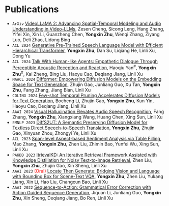 
# Publications 
- ``ArXiv`` [VideoLLaMA 2: Advancing Spatial-Temporal Modeling and Audio Understanding in Video-LLMs](https://arxiv.org/abs/2406.07476), Zesen Cheng, Sicong Leng, Hang Zhang, Yifei Xin, Xin Li, Guanzheng Chen, **Yongxin Zhu**, Wenqi Zhang, Ziyang Luo, Deli Zhao, Lidong Bing
- ``ACL 2024`` [Generative Pre-Trained Speech Language Model with Efficient Hierarchical Transformer](https://arxiv.org/abs/2406.00976v1), **Yongxin Zhu**, Dan Su, Liqiang He, Linli Xu, Dong Yu
- ``ACL 2024`` [Talk With Human-like Agents: Empathetic Dialogue Through Perceptible Acoustic Reception and Reaction](), Haoqiu Yan<sup>#</sup>, **Yongxin Zhu**<sup>#</sup>, Kai Zheng, Bing Liu, Haoyu Cao, Deqiang Jiang, Linli Xu
- ``NAACL 2024`` [Difformer: Empowering Diffusion Models on the Embedding Space for Text Generation](https://arxiv.org/abs/2212.09412), Zhujin Gao, Junliang Guo, Xu Tan, **Yongxin Zhu**, Fang Zhang, Jiang Bian, Linli Xu
- ``COLING 2024`` [Few-shot Temporal Pruning Accelerates Diffusion Models for Text Generation](https://aclanthology.org/2024.lrec-main.637.pdf), Bocheng Li, Zhujin Gao, **Yongxin Zhu**, Kun Yin, Haoyu Cao, Deqiang Jiang, Linli Xu
- ``AAAI 2024`` [Visual Hallucination Elevates Audio Speech Recognition](https://ojs.aaai.org/index.php/AAAI/article/download/29926/31618), Fang Zhang, **Yongxin Zhu**, Xiangxiang Wang, Huang Chen, Xing Sun, Linli Xu
- ``EMNLP 2023`` [DiffS2UT: A Semantic Preserving Diffusion Model for Textless Direct Speech-to-Speech Translation](https://aclanthology.org/2023.emnlp-main.709.pdf), **Yongxin Zhu**, Zhujin Gao, Xinyuan Zhou, Zhongyi Ye, Linli Xu
- ``ACL 2023`` [Span-level Aspect-based Sentiment Analysis via Table Filling](https://aclanthology.org/2023.acl-long.515.pdf), Mao Zhang, **Yongxin Zhu**, Zhen Liu, Zhimin Bao, Yunfei Wu, Xing Sun, Linli Xu
- ``PAKDD 2023`` [ItrievalKD: An Iterative Retrieval Framework Assisted with Knowledge Distillation for Noisy Text-to-Image Retrieval](https://link.springer.com/chapter/10.1007/978-3-031-33380-4_20), Zhen Liu, **Yongxin Zhu**, Zhujin Gao, Xin Sheng, Linli Xu
- ``AAAI 2023`` <span style="color:red">(Oral)</span> [Locate Then Generate: Bridging Vision and Language with Bounding Box for Scene-Text VQA](https://ojs.aaai.org/index.php/AAAI/article/view/26357), **Yongxin Zhu**, Zhen Liu, Yukang Liang, Xin Li, Hao Liu, Changcun Bao, Linli Xu
- ``AAAI 2022`` [Sequence-to-Action: Grammatical Error Correction with Action Guided Sequence Generation](https://ojs.aaai.org/index.php/AAAI/article/view/21345), Jiquan Li, Junliang Guo, **Yongxin Zhu**, Xin Sheng, Deqiang Jiang, Bo Ren, Linli Xu

